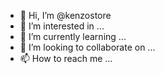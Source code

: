 - 👋 Hi, I’m @kenzostore
- 👀 I’m interested in ...
- 🌱 I’m currently learning ...
- 💞️ I’m looking to collaborate on ...
- 📫 How to reach me ...

<!---
kenzostore/kenzostore is a ✨ special ✨ repository because its `README.md` (this file) appears on your GitHub profile.
You can click the Preview link to take a look at your changes.
--->
